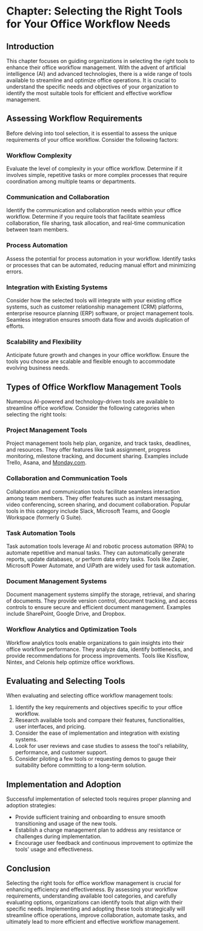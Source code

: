 **Chapter: Selecting the Right Tools for Your Office Workflow Needs**
=====================================================================

Introduction
------------

This chapter focuses on guiding organizations in selecting the right tools to enhance their office workflow management. With the advent of artificial intelligence (AI) and advanced technologies, there is a wide range of tools available to streamline and optimize office operations. It is crucial to understand the specific needs and objectives of your organization to identify the most suitable tools for efficient and effective workflow management.

Assessing Workflow Requirements
-------------------------------

Before delving into tool selection, it is essential to assess the unique requirements of your office workflow. Consider the following factors:

### Workflow Complexity

Evaluate the level of complexity in your office workflow. Determine if it involves simple, repetitive tasks or more complex processes that require coordination among multiple teams or departments.

### Communication and Collaboration

Identify the communication and collaboration needs within your office workflow. Determine if you require tools that facilitate seamless collaboration, file sharing, task allocation, and real-time communication between team members.

### Process Automation

Assess the potential for process automation in your workflow. Identify tasks or processes that can be automated, reducing manual effort and minimizing errors.

### Integration with Existing Systems

Consider how the selected tools will integrate with your existing office systems, such as customer relationship management (CRM) platforms, enterprise resource planning (ERP) software, or project management tools. Seamless integration ensures smooth data flow and avoids duplication of efforts.

### Scalability and Flexibility

Anticipate future growth and changes in your office workflow. Ensure the tools you choose are scalable and flexible enough to accommodate evolving business needs.

Types of Office Workflow Management Tools
-----------------------------------------

Numerous AI-powered and technology-driven tools are available to streamline office workflow. Consider the following categories when selecting the right tools:

### Project Management Tools

Project management tools help plan, organize, and track tasks, deadlines, and resources. They offer features like task assignment, progress monitoring, milestone tracking, and document sharing. Examples include Trello, Asana, and [Monday.com](http://Monday.com).

### Collaboration and Communication Tools

Collaboration and communication tools facilitate seamless interaction among team members. They offer features such as instant messaging, video conferencing, screen sharing, and document collaboration. Popular tools in this category include Slack, Microsoft Teams, and Google Workspace (formerly G Suite).

### Task Automation Tools

Task automation tools leverage AI and robotic process automation (RPA) to automate repetitive and manual tasks. They can automatically generate reports, update databases, or perform data entry tasks. Tools like Zapier, Microsoft Power Automate, and UiPath are widely used for task automation.

### Document Management Systems

Document management systems simplify the storage, retrieval, and sharing of documents. They provide version control, document tracking, and access controls to ensure secure and efficient document management. Examples include SharePoint, Google Drive, and Dropbox.

### Workflow Analytics and Optimization Tools

Workflow analytics tools enable organizations to gain insights into their office workflow performance. They analyze data, identify bottlenecks, and provide recommendations for process improvements. Tools like Kissflow, Nintex, and Celonis help optimize office workflows.

Evaluating and Selecting Tools
------------------------------

When evaluating and selecting office workflow management tools:

1. Identify the key requirements and objectives specific to your office workflow.
2. Research available tools and compare their features, functionalities, user interfaces, and pricing.
3. Consider the ease of implementation and integration with existing systems.
4. Look for user reviews and case studies to assess the tool's reliability, performance, and customer support.
5. Consider piloting a few tools or requesting demos to gauge their suitability before committing to a long-term solution.

Implementation and Adoption
---------------------------

Successful implementation of selected tools requires proper planning and adoption strategies:

* Provide sufficient training and onboarding to ensure smooth transitioning and usage of the new tools.
* Establish a change management plan to address any resistance or challenges during implementation.
* Encourage user feedback and continuous improvement to optimize the tools' usage and effectiveness.

Conclusion
----------

Selecting the right tools for office workflow management is crucial for enhancing efficiency and effectiveness. By assessing your workflow requirements, understanding available tool categories, and carefully evaluating options, organizations can identify tools that align with their specific needs. Implementing and adopting these tools strategically will streamline office operations, improve collaboration, automate tasks, and ultimately lead to more efficient and effective workflow management.
